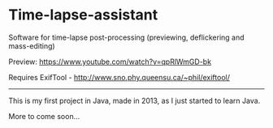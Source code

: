# Time-lapse-assistant

Software for time-lapse post-processing (previewing, deflickering and mass-editing)

Preview: https://www.youtube.com/watch?v=qpRlWmGD-bk

Requires ExifTool - http://www.sno.phy.queensu.ca/~phil/exiftool/

---

This is my first project in Java, made in 2013, as I just started to learn Java.

More to come soon...
